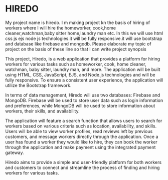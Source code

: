 # HIREDO

My project name is hiredo. I m making project kn the basis of hiring of workers where I will hire the homeworker, cook,home cleaner,watchman,baby sitter home,laundry man etc. In this we will use html css js ejs node js technologies.it will be fully responsive.it will use bootstrap and database like firebase and mongodb. Please elaborate my topic of project on the basis of these line so that I can write project synopsis

This project, Hiredo, is a web application that provides a platform for hiring workers for various tasks such as homeworker, cook, home cleaner, watchman, baby sitter, laundry man, and more. The application will be built using HTML, CSS, JavaScript, EJS, and Node.js technologies and will be fully responsive. To ensure a consistent user experience, the application will utilize the Bootstrap framework.

In terms of data management, Hiredo will use two databases: Firebase and MongoDB. Firebase will be used to store user data such as login information and preferences, while MongoDB will be used to store information about workers, their skills, and availability.

The application will feature a search function that allows users to search for workers based on various criteria such as location, availability, and skills. Users will be able to view worker profiles, read reviews left by previous customers, and message workers directly through the application. Once a user has found a worker they would like to hire, they can book the worker through the application and make payment using the integrated payment gateway.

Hiredo aims to provide a simple and user-friendly platform for both workers and customers to connect and streamline the process of finding and hiring workers for various tasks.


